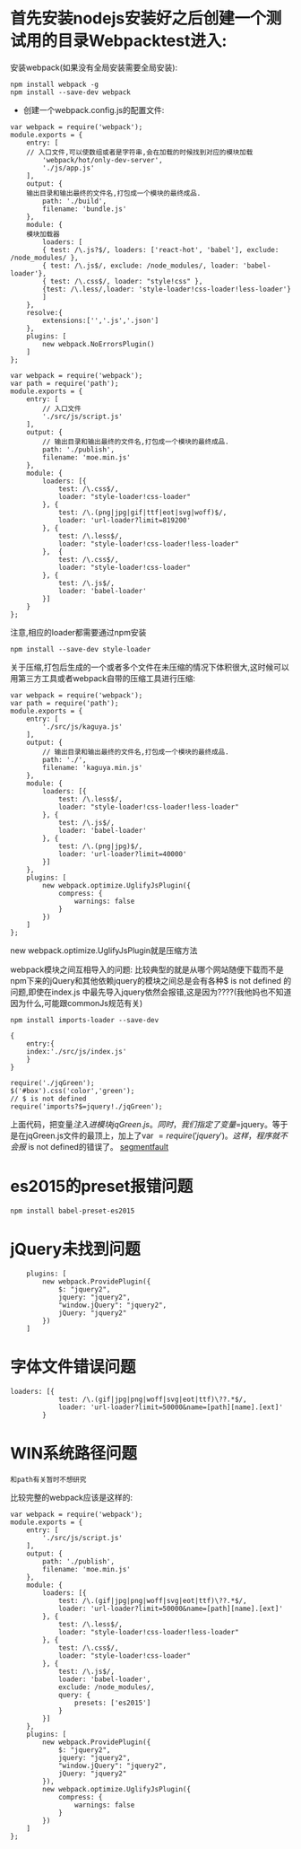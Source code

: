 # 首先安装nodejs安装好之后创建一个测试用的目录Webpacktest进入:

安装webpack(如果没有全局安装需要全局安装):

```
npm install webpack -g
npm install --save-dev webpack 
```

- 创建一个webpack.config.js的配置文件:
```
var webpack = require('webpack');
module.exports = {
    entry: [
    // 入口文件,可以使数组或者是字符串,会在加载的时候找到对应的模块加载
        'webpack/hot/only-dev-server',
        './js/app.js'
    ],
    output: {
    输出目录和输出最终的文件名,打包成一个模块的最终成品.
        path: './build',
        filename: 'bundle.js'
    },
    module: {
    模块加载器
        loaders: [
        { test: /\.js?$/, loaders: ['react-hot', 'babel'], exclude:     /node_modules/ },
        { test: /\.js$/, exclude: /node_modules/, loader: 'babel-loader'},
        { test: /\.css$/, loader: "style!css" },
        {test: /\.less/,loader: 'style-loader!css-loader!less-loader'}
        ]
    },
    resolve:{
        extensions:['','.js','.json']
    },
    plugins: [
        new webpack.NoErrorsPlugin()
    ]
};
```
```
var webpack = require('webpack');
var path = require('path');
module.exports = {
    entry: [
        // 入口文件
        './src/js/script.js'
    ],
    output: {
        // 输出目录和输出最终的文件名,打包成一个模块的最终成品.
        path: './publish',
        filename: 'moe.min.js'
    },
    module: {
        loaders: [{
            test: /\.css$/,
            loader: "style-loader!css-loader"
        }, {
            test: /\.(png|jpg|gif|ttf|eot|svg|woff)$/,
            loader: 'url-loader?limit=819200'
        }, {
            test: /\.less$/,
            loader: "style-loader!css-loader!less-loader"
        },  {
            test: /\.css$/, 
            loader: "style-loader!css-loader"
        }, {
            test: /\.js$/,
            loader: 'babel-loader'
        }]
    }
};

```
注意,相应的loader都需要通过npm安装

```
npm install --save-dev style-loader
```
关于压缩,打包后生成的一个或者多个文件在未压缩的情况下体积很大,这时候可以用第三方工具或者webpack自带的压缩工具进行压缩:
```
var webpack = require('webpack');
var path = require('path');
module.exports = {
    entry: [
        './src/js/kaguya.js'
    ],
    output: {
        // 输出目录和输出最终的文件名,打包成一个模块的最终成品.
        path: './',
        filename: 'kaguya.min.js'
    },
    module: {
        loaders: [{
            test: /\.less$/,
            loader: "style-loader!css-loader!less-loader"
        }, {
            test: /\.js$/,
            loader: 'babel-loader'
        }, {
            test: /\.(png|jpg)$/,
            loader: 'url-loader?limit=40000'
        }]
    },
    plugins: [
        new webpack.optimize.UglifyJsPlugin({
            compress: {
                warnings: false
            }
        })
    ]
};

```
new webpack.optimize.UglifyJsPlugin就是压缩方法

webpack模块之间互相导入的问题:
比较典型的就是从哪个网站随便下载而不是npm下来的jQuery和其他依赖jquery的模块之间总是会有各种$ is not defined 的问题,即使在index.js 中最先导入jquery依然会报错,这是因为????(我他妈也不知道因为什么,可能跟commonJs规范有关)

```
npm install imports-loader --save-dev
```

```入口的JS
{
    entry:{
    index:'./src/js/index.js'
    }
}

require('./jqGreen');
$('#box').css('color','green');
// $ is not defined
require('imports?$=jquery!./jqGreen');
```
上面代码，把变量$注入进模块jqGreen.js。同时，我们指定了变量$=jquery。等于是在jqGreen.js文件的最顶上，加上了var $=require('jquery')。这样，程序就不会报$ is not defined的错误了。
[segmentfault](https://segmentfault.com/a/1190000007515136)

# es2015的preset报错问题
```
npm install babel-preset-es2015
```
# jQuery未找到问题

```
    plugins: [
        new webpack.ProvidePlugin({
            $: "jquery2",
            jquery: "jquery2",
            "window.jQuery": "jquery2",
            jQuery: "jquery2"
        })
    ]
```
# 字体文件错误问题

```
loaders: [{
            test: /\.(gif|jpg|png|woff|svg|eot|ttf)\??.*$/, 
            loader: 'url-loader?limit=50000&name=[path][name].[ext]'
        }
```

# WIN系统路径问题

```
和path有关暂时不想研究
```


比较完整的webpack应该是这样的:
```
var webpack = require('webpack');
module.exports = {
    entry: [
        './src/js/script.js'
    ],
    output: {
        path: './publish',
        filename: 'moe.min.js'
    },
    module: {
        loaders: [{
            test: /\.(gif|jpg|png|woff|svg|eot|ttf)\??.*$/, 
            loader: 'url-loader?limit=50000&name=[path][name].[ext]'
        }, {
            test: /\.less$/,
            loader: "style-loader!css-loader!less-loader"
        }, {
            test: /\.css$/,
            loader: "style-loader!css-loader"
        }, {
            test: /\.js$/,
            loader: 'babel-loader',
            exclude: /node_modules/,
            query: {
                presets: ['es2015']
            }
        }]
    },
    plugins: [
        new webpack.ProvidePlugin({
            $: "jquery2",
            jquery: "jquery2",
            "window.jQuery": "jquery2",
            jQuery: "jquery2"
        }),
        new webpack.optimize.UglifyJsPlugin({
            compress: {
                warnings: false
            }
        })
    ]
};

```
